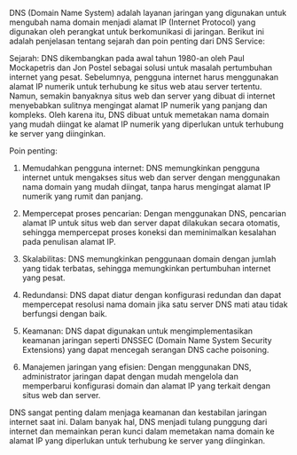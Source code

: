 DNS (Domain Name System) adalah layanan jaringan yang digunakan untuk mengubah nama domain menjadi alamat IP (Internet Protocol) yang digunakan oleh perangkat untuk berkomunikasi di jaringan. Berikut ini adalah penjelasan tentang sejarah dan poin penting dari DNS Service:

Sejarah: DNS dikembangkan pada awal tahun 1980-an oleh Paul Mockapetris dan Jon Postel sebagai solusi untuk masalah pertumbuhan internet yang pesat. Sebelumnya, pengguna internet harus menggunakan alamat IP numerik untuk terhubung ke situs web atau server tertentu. Namun, semakin banyaknya situs web dan server yang dibuat di internet menyebabkan sulitnya mengingat alamat IP numerik yang panjang dan kompleks. Oleh karena itu, DNS dibuat untuk memetakan nama domain yang mudah diingat ke alamat IP numerik yang diperlukan untuk terhubung ke server yang diinginkan.

Poin penting:

1.  Memudahkan pengguna internet: DNS memungkinkan pengguna internet untuk mengakses situs web dan server dengan menggunakan nama domain yang mudah diingat, tanpa harus mengingat alamat IP numerik yang rumit dan panjang.
    
2.  Mempercepat proses pencarian: Dengan menggunakan DNS, pencarian alamat IP untuk situs web dan server dapat dilakukan secara otomatis, sehingga mempercepat proses koneksi dan meminimalkan kesalahan pada penulisan alamat IP.
    
3.  Skalabilitas: DNS memungkinkan penggunaan domain dengan jumlah yang tidak terbatas, sehingga memungkinkan pertumbuhan internet yang pesat.
    
4.  Redundansi: DNS dapat diatur dengan konfigurasi redundan dan dapat mempercepat resolusi nama domain jika satu server DNS mati atau tidak berfungsi dengan baik.
    
5.  Keamanan: DNS dapat digunakan untuk mengimplementasikan keamanan jaringan seperti DNSSEC (Domain Name System Security Extensions) yang dapat mencegah serangan DNS cache poisoning.
    
6.  Manajemen jaringan yang efisien: Dengan menggunakan DNS, administrator jaringan dapat dengan mudah mengelola dan memperbarui konfigurasi domain dan alamat IP yang terkait dengan situs web dan server.
    

DNS sangat penting dalam menjaga keamanan dan kestabilan jaringan internet saat ini. Dalam banyak hal, DNS menjadi tulang punggung dari internet dan memainkan peran kunci dalam memetakan nama domain ke alamat IP yang diperlukan untuk terhubung ke server yang diinginkan.